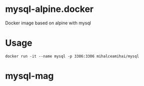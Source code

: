 # mysql-alpine.docker
Docker image based on alpine with mysql

# Usage
```
docker run -it --name mysql -p 3306:3306 mihalceamihai/mysql
```
# mysql-mag
